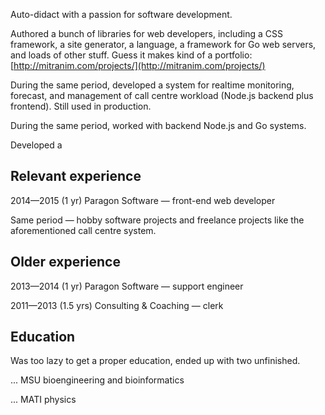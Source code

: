 Auto-didact with a passion for software development.

Authored a bunch of libraries for web developers, including a CSS framework, a
site generator, a language, a framework for Go web servers, and loads of other
stuff. Guess it makes kind of a portfolio:
[http://mitranim.com/projects/](http://mitranim.com/projects/)

During the same period, developed a system for realtime monitoring, forecast,
and management of call centre workload (Node.js backend plus frontend). Still
used in production.


During the same period, worked with backend Node.js and Go systems.

Developed a

## Relevant experience

2014—2015 (1 yr) Paragon Software — front-end web developer

Same period — hobby software projects and freelance projects like the
aforementioned call centre system.

## Older experience

2013—2014 (1 yr) Paragon Software — support engineer

2011—2013 (1.5 yrs) Consulting & Coaching — clerk

## Education

Was too lazy to get a proper education, ended up with two unfinished.

... MSU bioengineering and bioinformatics

... MATI physics
